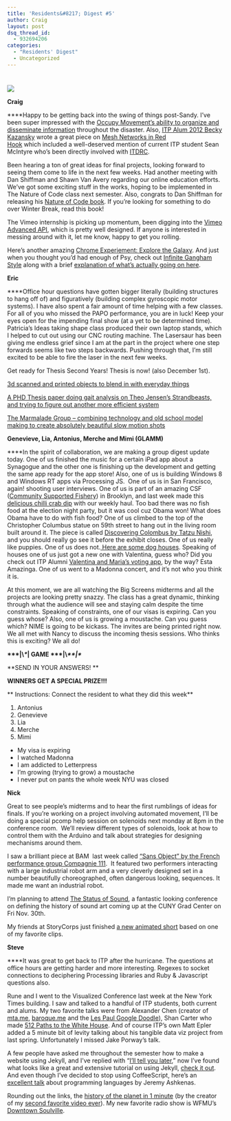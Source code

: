 ```yaml
---
title: 'Residents&#8217; Digest #5'
author: Craig
layout: post
dsq_thread_id:
  - 932694206
categories:
  - "Residents' Digest"
  - Uncategorized
---
```

#

******![][1]******

 [1]: https://lh3.googleusercontent.com/gbQSI3nixzzRkaFl_oiLY3ANXAR15HLnkloOxGVslLk3IaFcb2mjkJuqwjAxPp9Yj1O8CCywadl8q8eF6Vb9djRJzNi7BNi4q0HQDw7Vz1O3lGetVl0w

**Craig**

****Happy to be getting back into the swing of things post-Sandy. I’ve been super impressed with the [Occupy Movement’s ability to organize and disseminate information][2] throughout the disaster. Also, [ITP Alum 2012 Becky Kazansky][3] wrote a great piece on [Mesh Networks in Red Hook][4] which included a well-deserved mention of current ITP student Sean McIntyre who’s been directly involved with [ITDRC][5].

 [2]: http://interoccupy.net/occupysandy/
 [3]: https://twitter.com/pondswimmer
 [4]: http://techpresident.com/news/23127/red-hook-mesh-network-connects-sandy-survivors-still-without-power
 [5]: http://www.itdrc.org/

Been hearing a ton of great ideas for final projects, looking forward to seeing them come to life in the next few weeks. Had another meeting with Dan Shiffman and Shawn Van Avery regarding our online education efforts. We’ve got some exciting stuff in the works, hoping to be implemented in The Nature of Code class next semester. Also, congrats to Dan Shiffman for releasing his [Nature of Code book][6]. If you’re looking for something to do over Winter Break, read this book!

 [6]: http://natureofcode.com/

The Vimeo internship is picking up momentum, been digging into the [Vimeo Advanced API][7], which is pretty well designed. If anyone is interested in messing around with it, let me know, happy to get you rolling.

 [7]: https://developer.vimeo.com/apis/advanced

Here’s another amazing [Chrome Experiement: Explore the Galaxy][8]. And just when you thought you’d had enough of Psy, check out [Infinite Gangham Style][9] along with a brief [explanation of what’s actually going on here][10].

 [8]: http://workshop.chromeexperiments.com/stars/
 [9]: http://static.echonest.com/InfiniteGangnamStyle/
 [10]: http://musicmachinery.com/2012/10/28/infinite-gangnam-style/

**Eric**

****Office hour questions have gotten bigger literally (building structures to hang off of) and figuratively (building complex gyroscopic motor systems). I have also spent a fair amount of time helping with a few classes. For all of you who missed the PAPO performance, you are in luck! Keep your eyes open for the impending final show (at a yet to be determined time). Patricia’s Ideas taking shape class produced their own laptop stands, which I helped to cut out using our CNC routing machine. The Lasersaur has been giving me endless grief since I am at the part in the project where one step forwards seems like two steps backwards. Pushing through that, I’m still excited to be able to fire the laser in the next few weeks.

Get ready for Thesis Second Years! Thesis is now! (also December 1st).

[3d scanned and printed objects to blend in with everyday things][11]

 [11]: http://vimeo.com/43442146

[A PHD Thesis paper doing gait analysis on Theo Jensen’s Strandbeasts, and trying to figure out another more efficient system][12]

 [12]: http://physastro.pomona.edu/wp-content/uploads/2012/09/thesis_ghassaei.pdf

[The Marmalade Group – combining technology and old school model making to create absolutely beautiful slow motion shots][13]

 [13]: http://vimeo.com/43455552

**Genevieve, Lia, Antonius, Merche and Mimi (GLAMM)**

****In the spirit of collaboration, we are making a group digest update today. One of us finished the music for a certain iPad app about a Synagogue and the other one is finishing up the development and getting the same app ready for the app store! Also, one of us is building Windows 8 and Windows RT apps via Processing JS.  One of us is in San Francisco, again! shooting user interviews. One of us is part of an amazing CSF ([Community Supported Fishery][14]) in Brooklyn, and last week made this [delicious chilli crab dip][15] with our weekly haul. Too bad there was no fish food at the election night party, but it was cool cuz Obama won! What does Obama have to do with fish food? One of us climbed to the top of the Christopher Columbus statue on 59th street to hang out in the living room built around it. The piece is called [Discovering Colombus by Tatzu Nishi][16], and you should really go see it before the exhibit closes. One of us really like puppies. One of us does not.[ Here are some dog houses][17]. Speaking of houses one of us just got a new one with Valentina, guess who? Did you check out ITP Alumni [Valentina and Maria’s voting app][18], by the way? Esta Amazinga. One of us went to a Madonna concert, and it’s not who you think it is.

 [14]: http://mermaidsgardennyc.com/csf/
 [15]: http://www.foodrepublic.com/2012/01/06/chili-crab-dip-recipe?fb_action_ids=10100216846819365&fb_action_types=og.likes&fb_source=aggregation&fb_aggregation_id=288381481237582
 [16]: http://www.publicartfund.org/view/exhibitions/5495_discovering_columbus
 [17]: http://www.fastcodesign.com/1671250/amazingly-weird-architecture-for-dogs-from-mujis-creative-guru#2
 [18]: http://m.votescope.us/app/webroot/desktop/#.UKadBYZxPIU

At this moment, we are all watching the Big Screens midterms and all the projects are looking pretty snazzy. The class has a great dynamic, thinking through what the audience will see and staying calm despite the time constraints. Speaking of constraints, one of our visas is expiring. Can you guess whose? Also, one of us is growing a moustache. Can you guess which? NIME is going to be kickass. The invites are being printed right now. We all met with Nancy to discuss the incoming thesis sessions. Who thinks this is exciting? We all do!

**\*\*\*|\\*\**| GAME \*\*\*|\\*\*\*|\****

**SEND IN YOUR ANSWERS! **

**WINNERS GET A SPECIAL PRIZE!!!**

** Instructions: Connect the resident to what they did this week**

1.  Antonius
2.  Genevieve
3.  Lia
4.  Merche
5.  Mimi

*   My visa is expiring
*   I watched Madonna
*   I am addicted to Letterpress
*   I’m growing (trying to grow) a moustache
*   I never put on pants the whole week NYU was closed

**Nick**

Great to see people’s midterms and to hear the first rumblings of ideas for finals. If you’re working on a project involving automated movement, I’ll be doing a special pcomp help session on solenoids next monday at 8pm in the conference room.  We’ll review different types of solenoids, look at how to control them with the Arduino and talk about strategies for designing mechanisms around them.

I saw a brilliant piece at BAM  last week called [“Sans Object” by the French performance group Compagnie 111][19].  It featured two performers interacting with a large industrial robot arm and a very cleverly designed set in a number beautifully choreographed, often dangerous looking, sequences. It made me want an industrial robot.

 [19]: https://vimeo.com/44158797

I’m planning to attend [The Status of Sound][20], a fantastic looking conference on defining the history of sound art coming up at the CUNY Grad Center on Fri Nov. 30th.

 [20]: http://thestatusofsound.com/

My friends at StoryCorps just finished [a new animated short][21] based on one of my favorite clips.

 [21]: http://storycorps.org/animation/

**Steve**

****It was great to get back to ITP after the hurricane. The questions at office hours are getting harder and more interesting. Regexes to socket connections to deciphering Processing libraries and Ruby & Javascript questions also.

Rune and I went to the Visualized Conference last week at the New York Times building. I saw and talked to a handful of ITP students, both current and alums. My two favorite talks were from Alexander Chen (creator of [mta.me][22], [baroque.me][23] and the [Les Paul Google Doodle][24]), Shan Carter who made [512 Paths to the White House][25]. And of course ITP’s own Matt Epler added a 5 minute bit of levity talking about his tangible data viz project from last spring. Unfortunately I missed Jake Porway’s talk.

 [22]: http://mta.me/
 [23]: http://baroque.me/
 [24]: http://www.google.com/logos/2011/lespaul.html
 [25]: http://www.nytimes.com/interactive/2012/11/02/us/politics/paths-to-the-white-house.html

A few people have asked me throughout the semester how to make a website using Jekyll, and I’ve replied with “[I’ll tell you later][26],” now I’ve found what looks like a great and extensive tutorial on using Jekyll, [check it out][27]. And even though I’ve decided to stop using CoffeeScript, here’s an [excellent talk][28] about programming languages by Jeremy Ashkenas.

 [26]: http://www.youtube.com/watch?feature=player_detailpage&v=dE-mxVxFXLg#t=98s
 [27]: http://hellarobots.com/2012/01/06/blogging-with-jekyll-quickstart.html
 [28]: http://www.confreaks.com/videos/379-sunnyconf2010-keynote

Rounding out the links, the [history of the planet in 1 minute][29] (by the creator of my [second favorite video ever][30]). My new favorite radio show is WFMU’s [Downtown Soulville][31].

 [29]: http://apod.nasa.gov/apod/ap121114.html
 [30]: http://www.youtube.com/watch?v=zSgiXGELjbc&feature=plcp
 [31]: http://www.wfmu.org/playlists/SV